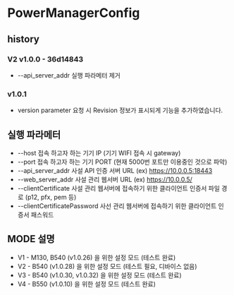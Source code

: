 # PowerManagerConfig

## history

### V2 v1.0.0 - 36d14843
* --api_server_addr 실행 파라메터 제거

### v1.0.1

* version parameter 요청 시 Revision 정보가 표시되게 기능을 추가하였습니다.

## 실행 파라메터

* --host 접속 하고자 하는 기기 IP (기기 WIFI 접속 시 gateway)
* --port 접속 하고자 하는 기기 PORT (현재 5000번 포트만 이용중인 것으로 파악)
* --api_server_addr 사설 API 인증 서버 URL (ex) https://10.0.0.5:18443
* --web_server_addr 사설 관리 웹서버 URL (ex) https://10.0.0.5/
* --clientCertificate 사설 관리 웹서버에 접속하기 위한 클라이언트 인증서 파일 경로 (p12, pfx, pem 등)
* --clientCertificatePassword 사선 관리 웹서버에 접속하기 위한 클라이언트 인증서 패스워드

## MODE 설명

* V1 - M130, B540 (v1.0.26) 을 위한 설정 모드 (테스트 완료)
* V2 - B540 (v1.0.28) 을 위한 설정 모드 (테스트 필요, 디바이스 없음)
* V3 - B540 (v1.0.30, v1.0.32) 을 위한 설정 모드 (테스트 완료)
* V4 - B550 (v1.0.10) 을 위한 설정 모드 (테스트 완료)
